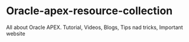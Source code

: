 # Oracle-apex-resource-collection
All about Oracle APEX.  Tutorial, Videos, Blogs, Tips nad tricks, Important website

